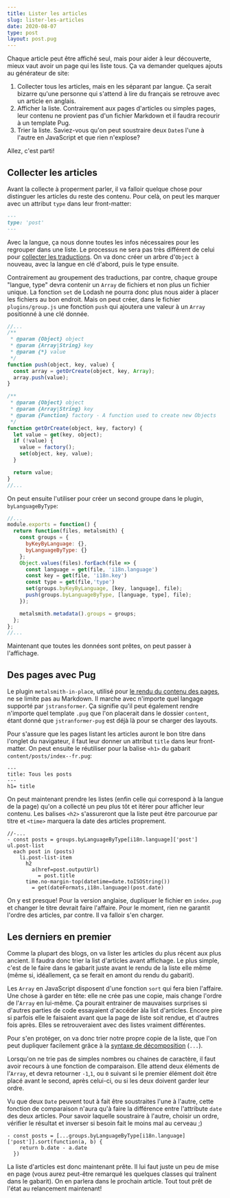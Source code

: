 ```yaml
---
title: Lister les articles
slug: lister-les-articles
date: 2020-08-07
type: post
layout: post.pug
---
```

Chaque article peut être affiché seul, mais pour aider à leur découverte, mieux vaut avoir un page qui les liste tous. Ça va demander quelques ajouts au générateur de site:

1. Collecter tous les articles, mais en les séparant par langue. Ça serait bizarre qu'une personne qui s'attend à lire du français se retrouve avec un article en anglais.
2. Afficher la liste. Contrairement aux pages d'articles ou simples pages, leur contenu ne provient pas d'un fichier Markdown et il faudra recourir à un template Pug.
3. Trier la liste. Saviez-vous qu'on peut soustraire deux `Date`s l'une à l'autre en JavaScript et que rien n'explose?

Allez, c'est parti!

Collecter les articles
---

Avant la collecte à properment parler, il va falloir quelque chose pour distinguer les articles du reste des contenu. Pour celà, on peut les marquer avec un attribut `type` dans leur front-matter: 

```md
---
type: 'post'
---
```

Avec la langue, ça nous donne toutes les infos nécessaires pour les regrouper dans une liste. Le processus ne sera pas très différent de celui pour [collecter les traductions][translations]. On va donc créer un arbre d'`Object` à nouveau, avec la langue en clé d'abord, puis le type ensuite.

Contrairement au groupement des traductions, par contre, chaque groupe "langue, type" devra contenir un `Array` de fichiers et non plus un fichier unique. La fonction `set` de Lodash ne pourra donc plus nous aider à placer les fichiers au bon endroit. Mais on peut créer, dans le fichier `plugins/group.js` une fonction `push` qui ajoutera une valeur à un `Array` positionné à une clé donnée.

```js
//...
/**
 * @param {Object} object
 * @param {Array|String} key
 * @param {*} value
 */
function push(object, key, value) {
  const array = getOrCreate(object, key, Array);
  array.push(value);
}

/**
 * @param {Object} object
 * @param {Array|String} key
 * @param {Function} factory - A function used to create new Objects
 */
function getOrCreate(object, key, factory) {
  let value = get(key, object);
  if (!value) {
    value = factory();
    set(object, key, value);
  }

  return value;
}
//...
```

On peut ensuite l'utiliser pour créer un second groupe dans le plugin, `byLanguageByType`:

```js
//...
module.exports = function() {
  return function(files, metalsmith) {
    const groups = {
      byKeyByLanguage: {},
      byLanguageByType: {}
    };
    Object.values(files).forEach(file => {
      const language = get(file, 'i18n.language')
      const key = get(file, 'i18n.key')
      const type = get(file,'type')
      set(groups.byKeyByLanguage, [key, language], file);
      push(groups.byLanguageByType, [language, type], file);
    });

    metalsmith.metadata().groups = groups;
  };
};
//...
```

Maintenant que toutes les données sont prêtes, on peut passer à l'affichage.

Des pages avec Pug
---

Le plugin `metalsmith-in-place`, utilisé pour [le rendu du contenu des pages][content-rendering], ne se limite pas au Markdown. Il marche avec n'importe quel langage supporté par `jstransformer`. Ça signifie qu'il peut également rendre n'importe quel template `.pug` que l'on placerait dans le dossier `content`, étant donné que `jstranformer-pug` est déjà là pour se charger des layouts.

Pour s'assure que les pages listant les articles auront le bon titre dans l'onglet du navigateur, il faut leur donner un attribut `title` dans leur front-matter. On peut ensuite le réutiliser pour la balise `<h1>` du gabarit `content/posts/index--fr.pug`:

```pug
---
title: Tous les posts
---
h1= title
```

On peut maintenant prendre les listes (enfin celle qui correspond à la langue de la page) qu'on a collecté un peu plus tôt et itérer pour afficher leur contenu. Les balises `<h2>` s'assureront que la liste peut être parcourue par titre et `<time>` marquera la date des articles proprement.

```pug
//-...
- const posts = groups.byLanguageByType[i18n.language]['post']
ul.post-list
  each post in (posts)
    li.post-list-item
      h2
        a(href=post.outputUrl)
          = post.title
      time.no-margin-top(datetime=date.toISOString())
        = get(dateFormats,i18n.language)(post.date)
```

On y est presque! Pour la version anglaise, dupliquer le fichier en `index.pug` et changer le titre devrait faire l'affaire. Pour le moment, rien ne garantit l'ordre des articles, par contre. Il va falloir s'en charger.

Les derniers en premier
---

Comme la plupart des blogs, on va lister les articles du plus récent aux plus ancient. Il faudra donc trier la list d'articles avant affichage. Le plus simple, c'est de le faire dans le gabarit juste avant le rendu de la liste elle même (même si, idéallement, ça se ferait en amont du rendu du gabarit).

Les `Array` en JavaScript disposent d'une fonction `sort` qui fera bien l'affaire. Une chose à garder en tête: elle ne crée pas une copie, mais change l'ordre de l'`Array` en lui-même. Ça pourait entrainer de mauvaises surprises si d'autres parties de code essayaient d'accéder àla list d'articles. Encore pire si parfois elle le faisaient avant que la page de liste soit rendue, et d'autres fois après. Elles se retrouveraient avec des listes vraiment différentes.

Pour s'en protéger, on va donc trier notre propre copie de la liste, que l'on peut dupliquer facilement grâce à la [syntaxe de décomposition][spread-operator] (`...`).

Lorsqu'on ne trie pas de simples nombres ou chaines de caractère, il faut avoir recours à une fonction de comparaison. Elle attend deux éléments de l'`Array`, et devra retourner `-1`,`1`, ou `0` suivant si le premier élément doit être placé avant le second, après celui-ci, ou si les deux doivent garder leur ordre.

Vu que deux `Date` peuvent tout à fait être soustraites l'une à l'autre, cette fonction de comparaison n'aura qu'à faire la différence entre l'attribute `date` des deux articles. Pour savoir laquelle soustraire à l'autre, choisir un ordre, vérifier le résultat et inverser si besoin fait le moins mal au cerveau ;)

```pug
- const posts = [...groups.byLanguageByType[i18n.language]['post']].sort(function(a, b) {
    return b.date - a.date
  })
```

La liste d'articles est donc maintenant prête. Il lui faut juste un peu de mise en page (vous aurez peut-être remarqué les quelques classes qui traînent dans le gabarit). On en parlera dans le prochain article. Tout tout prêt de l'état au relancement maintenant!

[translations]: ../revisiter-la-navigation-par-langue-indexer-les-pages/
[content-rendering]: ../markdown-plutot-que-html/
[spread-operator]: https://developer.mozilla.org/fr/docs/Web/JavaScript/Reference/Op%C3%A9rateurs/Syntaxe_d%C3%A9composition
[sort-comparator-function]: https://developer.mozilla.org/fr/docs/Web/JavaScript/Reference/Objets_globaux/Array/sort#Param%C3%A8tres

